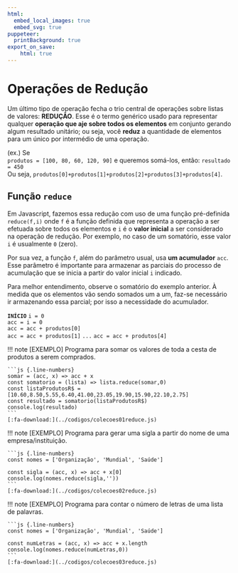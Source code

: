 ```yaml
---
html:
  embed_local_images: true
  embed_svg: true
puppeteer: 
  printBackground: true
export_on_save:
    html: true
---
```

<!-- 16 -->

# Operações de Redução

Um último tipo de operação fecha o trio central de operações sobre listas de valores: **REDUÇÃO**. Esse é o termo genérico usado para representar qualquer **operação que aje sobre todos os elementos** em conjunto gerando algum resultado unitário; ou seja, você **reduz** a quantidade de elementos para um único por intermédio de uma operação.

(ex.) Se    
`produtos = [100, 80, 60, 120, 90]` e 
queremos somá-los, então:
`resultado = 450`   
Ou seja, `produtos[0]+produtos[1]+produtos[2]+produtos[3]+produtos[4]`.

## Função `reduce`

Em Javascript, fazemos essa redução com uso de uma função pré-definida `reduce(f,i)` onde `f` é a função definida que representa a operação a ser efetuada sobre todos os elementos e `i` é o **valor inicial** a ser considerado na operação de redução. Por exemplo, no caso de um somatório, esse valor `i` é usualmente `0` (zero).  

Por sua vez, a função `f`, além do parâmetro usual, usa **um acumulador** `acc`. Esse parâmetro é importante para armazenar as parciais do processo de acumulação que se inicia a partir do valor inicial `i` indicado.

Para melhor entendimento, observe o somatório do exemplo anterior. À medida que os elementos vão sendo somados um a um, faz-se necessário ir armazenando essa parcial; por isso a necessidade do acumulador.

**`INÍCIO`**
`i = 0`   
`acc = i = 0`   
`acc = acc + produtos[0]`   
`acc = acc + produtos[1]`
`...`
`acc = acc + produtos[4]`


!!! note [EXEMPLO] Programa para somar os valores de toda a cesta de produtos a serem comprados.

    ```js {.line-numbers} 
    somar = (acc, x) => acc + x
    const somatorio = (lista) => lista.reduce(somar,0)
    const listaProdutosR$ = [10.60,8.50,5.55,6.40,41.00,23.05,19.90,15.90,22.10,2.75]
    const resultado = somatorio(listaProdutosR$)
    console.log(resultado)
    ```
    [:fa-download:](../codigos/colecoes01reduce.js)

!!! note [EXEMPLO] Programa para gerar uma sigla a partir do nome de uma empresa/instituição.

    ```js {.line-numbers} 
    const nomes = ['Organização', 'Mundial', 'Saúde']

    const sigla = (acc, x) => acc + x[0]
    console.log(nomes.reduce(sigla,''))
    ```
    [:fa-download:](../codigos/colecoes02reduce.js)

!!! note [EXEMPLO] Programa para contar o número de letras de uma lista de palavras.

    ```js {.line-numbers} 
    const nomes = ['Organização', 'Mundial', 'Saúde']

    const numLetras = (acc, x) => acc + x.length
    console.log(nomes.reduce(numLetras,0))
    ```
    [:fa-download:](../codigos/colecoes03reduce.js)
